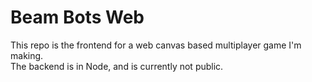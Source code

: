 # Beam Bots Web
This repo is the frontend for a web canvas based multiplayer game I'm making.  
The backend is in Node, and is currently not public.